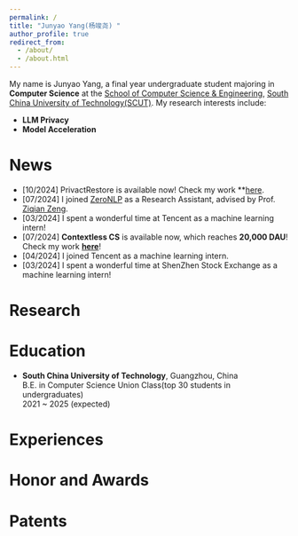 ```yaml
---
permalink: /
title: "Junyao Yang(杨竣尧) "
author_profile: true
redirect_from: 
  - /about/
  - /about.html
---
```


My name is Junyao Yang, a final year undergraduate student majoring in **Computer Science** at the [School of Computer Science & Engineering](https://www2.scut.edu.cn/cs/), [South China University of Technology(SCUT)](https://www.scut.edu.cn/new/). My research interests include:

- **LLM Privacy**
- **Model Acceleration**

# News
- [10/2024] PrivactRestore is available now! Check my work **[here](https://arxiv.org/abs/2406.01394).
- [07/2024] I joined [ZeroNLP](https://github.com/ZeroNLP) as a Research Assistant, advised by Prof. [Ziqian Zeng](https://ziqianzeng.github.io/).
- [03/2024] I spent a wonderful time at Tencent as a machine learning intern!
- [07/2024] **Contextless CS** is available now, which reaches **20,000 DAU**! Check my work **[here](https://kf.qq.com/)**!
- [04/2024] I joined Tencent as a machine learning intern.
- [03/2024] I spent a wonderful time at ShenZhen Stock Exchange as a machine learning intern!

Research
======

Education
======
- **South China University of Technology**, Guangzhou, China  
  B.E. in Computer Science Union Class(top 30 students in undergraduates)  
  2021 ~ 2025 (expected)

Experiences
======

Honor and Awards
======

Patents
======


